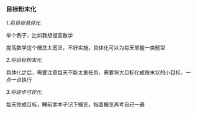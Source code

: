 ### 目标粉末化

*1.将目标具体化*

举个例子，比如我想提高数学

提高数学这个概念太宽泛，不好实施，具体化可以为每天掌握一类题型

*2.将目标粉末化*

具体化之后，需要注意每天不能太重任务，需要将大目标化成粉末状的小目标，一点一点执行


*3.将进步可视化*

每天完成目标，睡前拿本子记下概览，指着概览再考自己一遍

